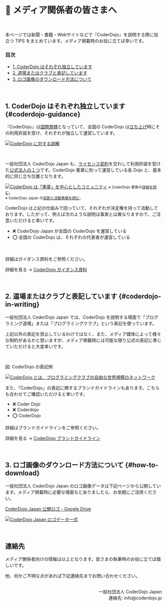 # 📰 メディア関係者の皆さまへ
<br>

本ページでは新聞・書籍・Webサイトなどで『CoderDojo』を説明する際に役立つ TIPS をまとめています。メディア掲載時のお役に立てば幸いです。

### 目次

<ul>
  <li><a href='#coderdojo-guidance'>1. CoderDojo はそれぞれ独立しています</a></li>
  <li><a href='#coderdojo-in-writing'>2. 道場またはクラブと表記しています</a></li>
  <li><a href='#how-to-download'>3. ロゴ画像のダウンロード方法について</a></li>
</ul>

<br>

## 1. CoderDojo はそれぞれ独立しています {#coderdojo-guidance}

『CoderDojo』は[国際商標](https://www.j-platpat.inpit.go.jp/c1800/TR/JP-1357811-20170505/5C263F4C39C728E3508F107B2F2A6E9A167FE92DE098F8B2D84E210E18FDA614/49/ja)となっていて、全国の CoderDojo は[立ち上げ](https://coderdojo.jp/kata#startup)時にその利用許諾を受け、それぞれが独立して運営しています。

[![CoderDojo に対する誤解](/img/coderdojo-guidance-1.png)](/#welcome)

<br>

一般社団法人 CoderDojo Japan も、[ライセンス契約](/docs/regional-license)を交わして利用許諾を受けた[公式法人の１つ](https://coderdojo.com/regional-bodies/)です。CoderDojo 憲章に則って運営している各 Dojo と、基本的に同じ立ち位置となります。

[![CoderDojo は「憲章」を中心としたコミュニティ](/img/coderdojo-guidance-2.png)](/#welcome)
<small>
  ※
  CoderDojo 憲章の[詳細を読む](/charter)。<br>
  ※
  CoderDojo Japan の[役割と活動実績を読む](/about-coderdojo-japan)。
</small>
<br>

CoderDojo は上記の仕組みで回っていて、それぞれが決定権を持って活動しております。したがって、例えば次のような説明は事実とは異なりますので、ご注意いただけると幸いです。

- ❌ CoderDojo Japan が全国の CoderDojo を運営している
- ⭕️ 全国の CoderDojo は、それぞれの代表者が運営している

<br>

詳細はガイダンス資料をご参照ください。

詳細を見る → [CoderDojo ガイダンス資料](/#welcome)

<br>


## 2. 道場またはクラブと表記しています {#coderdojo-in-writing}

一般社団法人 CoderDojo Japan では、CoderDojo を説明する場面で「プログラミング道場」または「プログラミングクラブ」という表記を使っています。

上記以外の表記を禁止しているわけではなく、また、メディア媒体によって様々な制約があるかと思いますが、メディア掲載時には可能な限り公式の表記に準じていただけると大変幸いです。

<br>

図: CoderDojo の表記例

[![CoderDojo とは、プログラミングクラブの自由な世界規模のネットワーク](/img/coderdojo-guidance-3.png)](/#welcome)

また、「CoderDojo」の表記に関するブランドガイドラインもあります。こちらも合わせてご確認いただけると幸いです。

- ❌ Coder Dojo
- ❌ Coderdojo
- ⭕️ CoderDojo 

詳細はブランドガイドラインをご参照ください。

詳細を見る → [CoderDojo ブランドガイドライン](/docs/brand-guidelines)

<br>

## 3. ロゴ画像のダウンロード方法について {#how-to-download}

一般社団法人 CoderDojo Japan のロゴ画像データは下記ページから公開しています。メディア掲載時に必要な場面などありましたら、お気軽にご活用ください。

[CoderDojo Japan 公開ロゴ - Google Drive](https://drive.google.com/drive/folders/18DdLgn5rExU7FnERoLjaQIJjG3VObVH7?usp=sharing)    

[![CoderDojo Japan ロゴデータ一式](/img/for-press.png)](https://drive.google.com/drive/folders/18DdLgn5rExU7FnERoLjaQIJjG3VObVH7?usp=sharing)


<br>

<h2>連絡先</h2>

メディア関係者向けの情報は以上となります。皆さまの執筆時のお役に立てば嬉しいです。

他、何かご不明な点があれば下記連絡先までお問い合わせください。

<br>
<div align="right">
一般社団法人 CoderDojo Japan<br>
連絡先: info@coderdojo.jp
</div>
